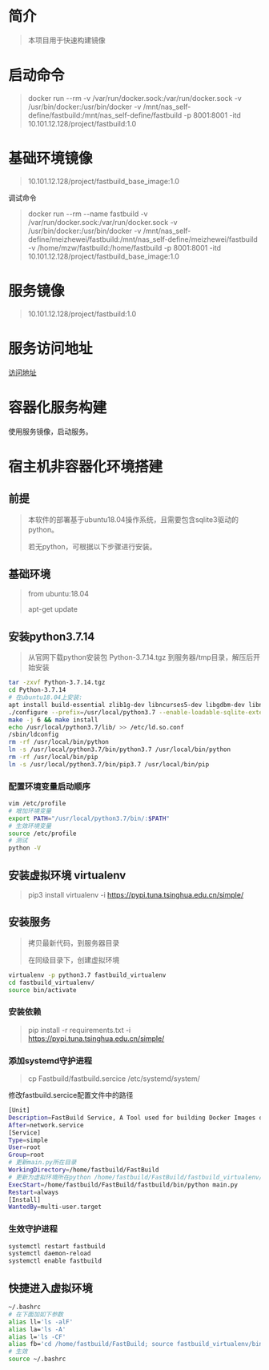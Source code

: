 # 简介

> 本项目用于快速构建镜像

# 启动命令
> docker run --rm  -v /var/run/docker.sock:/var/run/docker.sock -v /usr/bin/docker:/usr/bin/docker -v /mnt/nas_self-define/fastbuild:/mnt/nas_self-define/fastbuild  -p 8001:8001  -itd  10.101.12.128/project/fastbuild:1.0 

# 基础环境镜像
> 10.101.12.128/project/fastbuild_base_image:1.0

 调试命令
>docker run --rm --name fastbuild -v /var/run/docker.sock:/var/run/docker.sock -v /usr/bin/docker:/usr/bin/docker -v /mnt/nas_self-define/meizhewei/fastbuild:/mnt/nas_self-define/meizhewei/fastbuild -v /home/mzw/fastbuild:/home/fastbuild -p 8001:8001 -itd 10.101.12.128/project/fastbuild_base_image:1.0 
# 服务镜像
> 10.101.12.128/project/fastbuild:1.0

# 服务访问地址

[访问地址](http://127.0.0.1:18002/docs#)

# 容器化服务构建
使用服务镜像，启动服务。

# 宿主机非容器化环境搭建
## 前提
> 本软件的部署基于ubuntu18.04操作系统，且需要包含sqlite3驱动的python。
> 
> 若无python，可根据以下步骤进行安装。
## 基础环境
> from ubuntu:18.04 
> 
> apt-get update
## 安装python3.7.14
> 从官网下载python安装包 Python-3.7.14.tgz 到服务器/tmp目录，解压后开始安装
```bash
tar -zxvf Python-3.7.14.tgz
cd Python-3.7.14
# 在ubuntu18.04上安装: 
apt install build-essential zlib1g-dev libncurses5-dev libgdbm-dev libnss3-dev libssl-dev libreadline-dev libffi-dev libsqlite3-dev
./configure --prefix=/usr/local/python3.7 --enable-loadable-sqlite-extensions --enable-shared
make -j 6 && make install
echo /usr/local/python3.7/lib/ >> /etc/ld.so.conf
/sbin/ldconfig
rm -rf /usr/local/bin/python
ln -s /usr/local/python3.7/bin/python3.7 /usr/local/bin/python
rm -rf /usr/local/bin/pip
ln -s /usr/local/python3.7/bin/pip3.7 /usr/local/bin/pip
```
### 配置环境变量启动顺序
```bash
vim /etc/profile
# 增加环境变量
export PATH="/usr/local/python3.7/bin/:$PATH"
# 生效环境变量
source /etc/profile
# 测试
python -V
```
## 安装虚拟环境 virtualenv
> pip3 install virtualenv -i https://pypi.tuna.tsinghua.edu.cn/simple/

## 安装服务
> 拷贝最新代码，到服务器目录
> 
> 在同级目录下，创建虚拟环境
```bash
virtualenv -p python3.7 fastbuild_virtualenv
cd fastbuild_virtualenv/
source bin/activate
```
### 安装依赖

> pip install -r requirements.txt -i https://pypi.tuna.tsinghua.edu.cn/simple/

### 添加systemd守护进程
> cp Fastbuild/fastbuild.sercice /etc/systemd/system/

修改fastbuild.sercice配置文件中的路径
```bash
[Unit]
Description=FastBuild Service, A Tool used for building Docker Images quickly which can handle Source Management, Python Environment Management, Package dependency Management, at the same time, can also handle virtual environment management.
After=network.service
[Service]
Type=simple
User=root
Group=root
# 更新main.py所在目录
WorkingDirectory=/home/fastbuild/FastBuild
# 更新为虚拟环境所在python /home/fastbuild/FastBuild/fastbuild_virtualenv/bin/python
ExecStart=/home/fastbuild/FastBuild/fastbuild/bin/python main.py
Restart=always
[Install]
WantedBy=multi-user.target
```
### 生效守护进程
```bash
systemctl restart fastbuild
systemctl daemon-reload
systemctl enable fastbuild
```
## 快捷进入虚拟环境
```bash
~/.bashrc
# 在下面加如下参数
alias ll='ls -alF'
alias la='ls -A'
alias l='ls -CF'
alias fb='cd /home/fastbuild/FastBuild; source fastbuild_virtualenv/bin/activate'
# 生效
source ~/.bashrc
```
